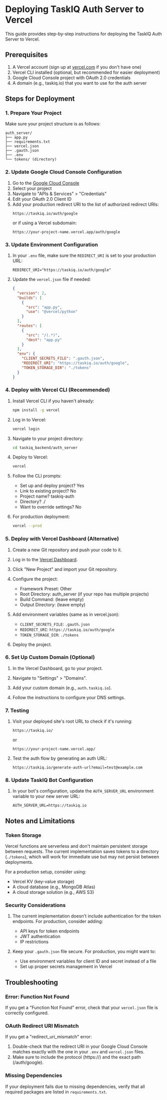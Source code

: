 # Deploying TaskIQ Auth Server to Vercel

This guide provides step-by-step instructions for deploying the TaskIQ Auth Server to Vercel.

## Prerequisites

1. A Vercel account (sign up at [vercel.com](https://vercel.com) if you don't have one)
2. Vercel CLI installed (optional, but recommended for easier deployment)
3. Google Cloud Console project with OAuth 2.0 credentials
4. A domain (e.g., taskiq.io) that you want to use for the auth server

## Steps for Deployment

### 1. Prepare Your Project

Make sure your project structure is as follows:
```
auth_server/
├── app.py
├── requirements.txt
├── vercel.json
├── .gauth.json
├── .env
└── tokens/ (directory)
```

### 2. Update Google Cloud Console Configuration

1. Go to the [Google Cloud Console](https://console.cloud.google.com/)
2. Select your project
3. Navigate to "APIs & Services" > "Credentials"
4. Edit your OAuth 2.0 Client ID
5. Add your production redirect URI to the list of authorized redirect URIs:
   ```
   https://taskiq.io/auth/google
   ```
   or if using a Vercel subdomain:
   ```
   https://your-project-name.vercel.app/auth/google
   ```

### 3. Update Environment Configuration

1. In your `.env` file, make sure the `REDIRECT_URI` is set to your production URL:
   ```
   REDIRECT_URI="https://taskiq.io/auth/google"
   ```

2. Update the `vercel.json` file if needed:
   ```json
   {
     "version": 2,
     "builds": [
       {
         "src": "app.py",
         "use": "@vercel/python"
       }
     ],
     "routes": [
       {
         "src": "/(.*)",
         "dest": "app.py"
       }
     ],
     "env": {
       "CLIENT_SECRETS_FILE": ".gauth.json",
       "REDIRECT_URI": "https://taskiq.io/auth/google",
       "TOKEN_STORAGE_DIR": "./tokens"
     }
   }
   ```

### 4. Deploy with Vercel CLI (Recommended)

1. Install Vercel CLI if you haven't already:
   ```bash
   npm install -g vercel
   ```

2. Log in to Vercel:
   ```bash
   vercel login
   ```

3. Navigate to your project directory:
   ```bash
   cd taskiq_backend/auth_server
   ```

4. Deploy to Vercel:
   ```bash
   vercel
   ```

5. Follow the CLI prompts:
   - Set up and deploy project? Yes
   - Link to existing project? No
   - Project name? taskiq-auth
   - Directory? ./
   - Want to override settings? No

6. For production deployment:
   ```bash
   vercel --prod
   ```

### 5. Deploy with Vercel Dashboard (Alternative)

1. Create a new Git repository and push your code to it.

2. Log in to the [Vercel Dashboard](https://vercel.com/dashboard).

3. Click "New Project" and import your Git repository.

4. Configure the project:
   - Framework Preset: Other
   - Root Directory: auth_server (if your repo has multiple projects)
   - Build Command: (leave empty)
   - Output Directory: (leave empty)

5. Add environment variables (same as in vercel.json):
   - `CLIENT_SECRETS_FILE`: `.gauth.json`
   - `REDIRECT_URI`: `https://taskiq.io/auth/google`
   - `TOKEN_STORAGE_DIR`: `./tokens`

6. Deploy the project.

### 6. Set Up Custom Domain (Optional)

1. In the Vercel Dashboard, go to your project.

2. Navigate to "Settings" > "Domains".

3. Add your custom domain (e.g., `auth.taskiq.io`).

4. Follow the instructions to configure your DNS settings.

### 7. Testing

1. Visit your deployed site's root URL to check if it's running:
   ```
   https://taskiq.io/
   ```
   or
   ```
   https://your-project-name.vercel.app/
   ```

2. Test the auth flow by generating an auth URL:
   ```
   https://taskiq.io/generate-auth-url?email=test@example.com
   ```

### 8. Update TaskIQ Bot Configuration

1. In your bot's configuration, update the `AUTH_SERVER_URL` environment variable to your new server URL:
   ```
   AUTH_SERVER_URL=https://taskiq.io
   ```

## Notes and Limitations

### Token Storage

Vercel functions are serverless and don't maintain persistent storage between requests. The current implementation saves tokens to a directory (`./tokens`), which will work for immediate use but may not persist between deployments.

For a production setup, consider using:
- Vercel KV (key-value storage)
- A cloud database (e.g., MongoDB Atlas)
- A cloud storage solution (e.g., AWS S3)

### Security Considerations

1. The current implementation doesn't include authentication for the token endpoints. For production, consider adding:
   - API keys for token endpoints
   - JWT authentication
   - IP restrictions

2. Keep your `.gauth.json` file secure. For production, you might want to:
   - Use environment variables for client ID and secret instead of a file
   - Set up proper secrets management in Vercel

## Troubleshooting

### Error: Function Not Found

If you get a "Function Not Found" error, check that your `vercel.json` file is correctly configured.

### OAuth Redirect URI Mismatch

If you get a "redirect_uri_mismatch" error:
1. Double-check that the redirect URI in your Google Cloud Console matches exactly with the one in your `.env` and `vercel.json` files.
2. Make sure to include the protocol (https://) and the exact path (/auth/google).

### Missing Dependencies

If your deployment fails due to missing dependencies, verify that all required packages are listed in `requirements.txt`.
